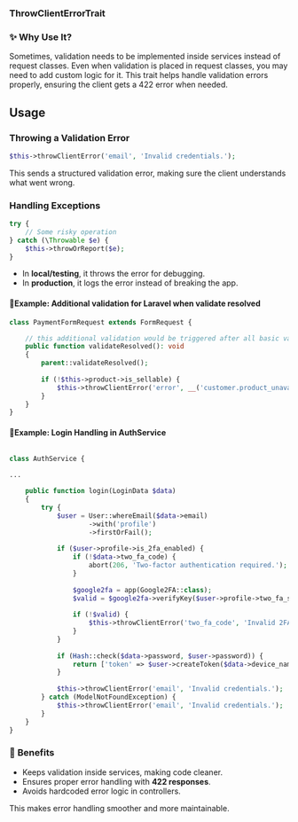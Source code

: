 ### ThrowClientErrorTrait

### ✨ Why Use It?
Sometimes, validation needs to be implemented inside services instead of request classes.
Even when validation is placed in request classes, you may need to add custom logic for it.
This trait helps handle validation errors properly, ensuring the client gets a 422 error when needed.


## Usage
### Throwing a Validation Error
```php
$this->throwClientError('email', 'Invalid credentials.');
```
This sends a structured validation error, making sure the client understands what went wrong.

### Handling Exceptions
```php
try {
    // Some risky operation
} catch (\Throwable $e) {
    $this->throwOrReport($e);
}
```
- In **local/testing**, it throws the error for debugging.
- In **production**, it logs the error instead of breaking the app.

#### 🔹Example: Additional validation for Laravel when validate resolved

```php
class PaymentFormRequest extends FormRequest {

    // this additional validation would be triggered after all basic validation rules would be passed
    public function validateResolved(): void
    {
        parent::validateResolved();
    
        if (!$this->product->is_sellable) {
            $this->throwClientError('error', __('customer.product_unavailable_error'));
        }
    }
}
```

#### 🔹Example: Login Handling in AuthService
```php

class AuthService {

...

    public function login(LoginData $data)
    {
        try {
            $user = User::whereEmail($data->email)
                    ->with('profile')
                    ->firstOrFail();
    
            if ($user->profile->is_2fa_enabled) {
                if (!$data->two_fa_code) {
                    abort(206, 'Two-factor authentication required.');
                }
    
                $google2fa = app(Google2FA::class);
                $valid = $google2fa->verifyKey($user->profile->two_fa_secret, $data->two_fa_code);
    
                if (!$valid) {
                    $this->throwClientError('two_fa_code', 'Invalid 2FA code.');
                }
            }
    
            if (Hash::check($data->password, $user->password)) {
                return ['token' => $user->createToken($data->device_name)->plainTextToken];
            }
    
            $this->throwClientError('email', 'Invalid credentials.');
        } catch (ModelNotFoundException) {
            $this->throwClientError('email', 'Invalid credentials.');
        }
    }
}
```

### 🐸 **Benefits**
- Keeps validation inside services, making code cleaner.
- Ensures proper error handling with **422 responses**.
- Avoids hardcoded error logic in controllers.

This makes error handling smoother and more maintainable.

